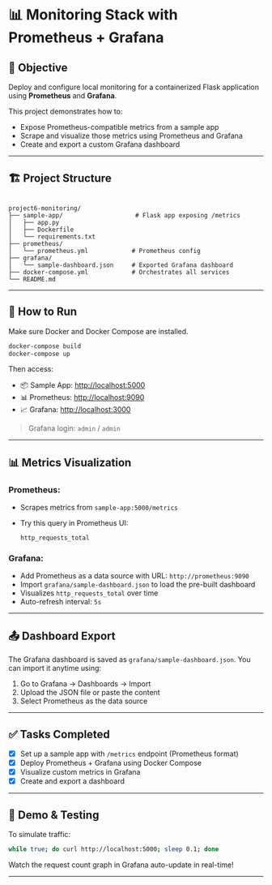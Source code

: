 # 📊 Monitoring Stack with Prometheus + Grafana

## 🎯 Objective

Deploy and configure local monitoring for a containerized Flask application using **Prometheus** and **Grafana**.

This project demonstrates how to:
- Expose Prometheus-compatible metrics from a sample app
- Scrape and visualize those metrics using Prometheus and Grafana
- Create and export a custom Grafana dashboard

---

## 🏗️ Project Structure

```

project6-monitoring/
├── sample-app/                    # Flask app exposing /metrics
│   ├── app.py
│   ├── Dockerfile
│   └── requirements.txt
├── prometheus/
│   └── prometheus.yml            # Prometheus config
├── grafana/
│   └── sample-dashboard.json     # Exported Grafana dashboard
├── docker-compose.yml            # Orchestrates all services
└── README.md

````

---

## 🚀 How to Run

Make sure Docker and Docker Compose are installed.

```bash
docker-compose build
docker-compose up
````

Then access:

* 📦 Sample App: [http://localhost:5000](http://localhost:5000)
* 📊 Prometheus: [http://localhost:9090](http://localhost:9090)
* 📈 Grafana: [http://localhost:3000](http://localhost:3000)

> Grafana login: `admin` / `admin`

---

## 📊 Metrics Visualization

### Prometheus:

* Scrapes metrics from `sample-app:5000/metrics`
* Try this query in Prometheus UI:

  ```
  http_requests_total
  ```

### Grafana:

* Add Prometheus as a data source with URL: `http://prometheus:9090`
* Import `grafana/sample-dashboard.json` to load the pre-built dashboard
* Visualizes `http_requests_total` over time
* Auto-refresh interval: `5s`

---

## 📤 Dashboard Export

The Grafana dashboard is saved as `grafana/sample-dashboard.json`.
You can import it anytime using:

1. Go to Grafana → Dashboards → Import
2. Upload the JSON file or paste the content
3. Select Prometheus as the data source

---

## ✅ Tasks Completed

* [x] Set up a sample app with `/metrics` endpoint (Prometheus format)
* [x] Deploy Prometheus + Grafana using Docker Compose
* [x] Visualize custom metrics in Grafana
* [x] Create and export a dashboard

---

## 🙌 Demo & Testing

To simulate traffic:

```bash
while true; do curl http://localhost:5000; sleep 0.1; done
```

Watch the request count graph in Grafana auto-update in real-time!

---
